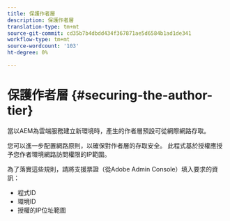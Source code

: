 ```yaml
---
title: 保護作者層
description: 保護作者層
translation-type: tm+mt
source-git-commit: cd35b7b4dbdd434f367871ae5d6584b1ad1de341
workflow-type: tm+mt
source-wordcount: '103'
ht-degree: 0%

---
```



# 保護作者層 {#securing-the-author-tier}

當以AEM為雲端服務建立新環境時，產生的作者層預設可從網際網路存取。

您可以進一步配置網路原則，以確保對作者層的存取安全。 此程式基於授權應授予您作者環境網路訪問權限的IP範圍。

為了落實這些規則，請將支援票證（從Adobe Admin Console）填入要求的資訊：
- 程式ID
- 環境ID
- 授權的IP位址範圍